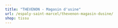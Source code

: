 ```yaml
---
title: "THEVENON - Magasin d'usine"
url: /espaly-saint-marcel/thevenon-magasin-dusine/
shop: tissu
---
```

